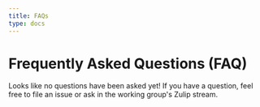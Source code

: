 ```yaml
---
title: FAQs
type: docs
---
```

# Frequently Asked Questions (FAQ)

Looks like no questions have been asked yet! If you have a question,
feel free to file an issue or ask in the working group's Zulip stream.